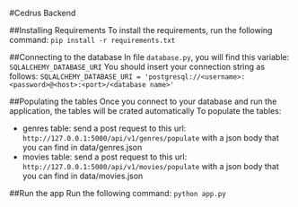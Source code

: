 #Cedrus Backend

##Installing Requirements 
To install the requirements, run the following command:
    `pip install -r requirements.txt`

##Connecting to the database
In file  `database.py`, you will find this variable: `SQLALCHEMY_DATABASE_URI`
You should insert your connection string as follows: 
    `SQLALCHEMY_DATABASE_URI = 'postgresql://<username>:<password>@<host>:<port>/<database name>'`
    
##Populating the tables
Once you connect to your database and run the application, the tables will be crated automatically
To populate the tables:
* genres table: send a post request to this url: `http://127.0.0.1:5000/api/v1/genres/populate` with a json body that you can find in data/genres.json
* movies table: send a post request to this url: `http://127.0.0.1:5000/api/v1/movies/populate` with a json body that you can find in data/movies.json


##Run the app
Run the following command: `python app.py`